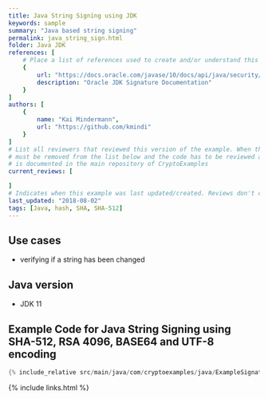 ```yaml
---
title: Java String Signing using JDK
keywords: sample
summary: "Java based string signing"
permalink: java_string_sign.html
folder: Java JDK
references: [
    # Place a list of references used to create and/or understand this example.
    {
        url: "https://docs.oracle.com/javase/10/docs/api/java/security/Signature.html",
        description: "Oracle JDK Signature Documentation"
    }
]
authors: [
    {
        name: "Kai Mindermann",
        url: "https://github.com/kmindi"
    }
]
# List all reviewers that reviewed this version of the example. When the example is updated all old reviews
# must be removed from the list below and the code has to be reviewed again. The complete review process
# is documented in the main repository of CryptoExamples
current_reviews: [

]
# Indicates when this example was last updated/created. Reviews don't change this.
last_updated: "2018-08-02"
tags: [Java, hash, SHA, SHA-512]
---
```


## Use cases

- verifying if a string has been changed

## Java version

- JDK 11

## Example Code for Java String Signing using SHA-512, RSA 4096, BASE64 and UTF-8 encoding

```java
{% include_relative src/main/java/com/cryptoexamples/java/ExampleSignature.java %}
```



{% include links.html %}
